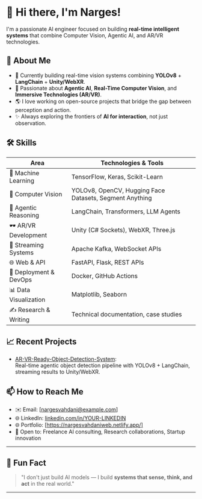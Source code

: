 # 👋 Hi there, I'm Narges!

I'm a passionate AI engineer focused on building **real-time intelligent systems** that combine Computer Vision, Agentic AI, and AR/VR technologies.

## 🚀 About Me
- 🎯 Currently building real-time vision systems combining **YOLOv8** + **LangChain** + **Unity/WebXR**.
- 🧠 Passionate about **Agentic AI**, **Real-Time Computer Vision**, and **Immersive Technologies (AR/VR)**.
- 🌎 I love working on open-source projects that bridge the gap between perception and action.
- ✨ Always exploring the frontiers of **AI for interaction**, not just observation.

## 🛠️ Skills

| Area                  | Technologies & Tools                                |
|------------------------|-----------------------------------------------------|
| 🧠 Machine Learning     | TensorFlow, Keras, Scikit-Learn                     |
| 🎥 Computer Vision     | YOLOv8, OpenCV, Hugging Face Datasets, Segment Anything |
| 🧠 Agentic Reasoning    | LangChain, Transformers, LLM Agents                |
| 🕶️ AR/VR Development    | Unity (C# Sockets), WebXR, Three.js                |
| 📡 Streaming Systems    | Apache Kafka, WebSocket APIs                       |
| 🌐 Web & API            | FastAPI, Flask, REST APIs                          |
| 🐳 Deployment & DevOps  | Docker, GitHub Actions                             |
| 📊 Data Visualization   | Matplotlib, Seaborn                                |
| ✍️ Research & Writing   | Technical documentation, case studies             |

## 📈 Recent Projects

- [AR-VR-Ready-Object-Detection-System](https://github.com/nargesghv/AR-VR-Ready-Object-Detection-System):  
  Real-time agentic object detection pipeline with YOLOv8 + LangChain, streaming results to Unity/WebXR.

## 📫 How to Reach Me

- ✉️ Email: [nargesvahdani@example.com]
- 🌐 LinkedIn: [linkedin.com/in/YOUR-LINKEDIN](https://linkedin.com/in/narghotbi/)
- 🌐 Portfolio: [https://nargesvahdaniweb.netlify.app/]
- 💬 Open to: Freelance AI consulting, Research collaborations, Startup innovation

---

## 🧠 Fun Fact

> "I don't just build AI models — I build **systems that sense, think, and act** in the real world."

---



